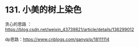 # 131. 小美的树上染色  

贪心的思路 ： https://blog.csdn.net/weixin_43739821/article/details/136299012 

dp思路：https://www.cnblogs.com/ganyq/p/18111114 
